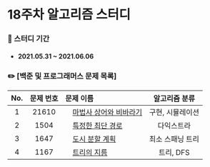 # 18주차 알고리즘 스터디

### 📖 스터디 기간
- #### 2021.05.31 ~ 2021.06.06


### ✏️ [백준 및 프로그래머스 문제 목록]
|No.|문제 번호|문제 이름|알고리즘 분류|
|:---:|:---:|:---|:---:| 
|1|21610|<img src="https://d2gd6pc034wcta.cloudfront.net/tier/11.svg" width="12"> [마법사 상어와 비바라기](https://www.acmicpc.net/problem/21610)|구현, 시뮬레이션| 
|2|1504|<img src="https://d2gd6pc034wcta.cloudfront.net/tier/12.svg" width="12"> [특정한 최단 경로](https://www.acmicpc.net/problem/1504)|다익스트라| 
|3|1647|<img src="https://d2gd6pc034wcta.cloudfront.net/tier/12.svg" width="12"> [도시 분할 계획](https://www.acmicpc.net/problem/1647)|최소 스패닝 트리|
|4|1167|<img src="https://d2gd6pc034wcta.cloudfront.net/tier/13.svg" width="12"> [트리의 지름](https://www.acmicpc.net/problem/1167)|트리, DFS|
